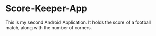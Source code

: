 # Score-Keeper-App
This is my second Android Application. It holds the score of a football match, along with the number of corners.
